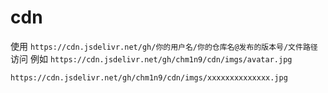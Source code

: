 # cdn
使用 `https://cdn.jsdelivr.net/gh/你的用户名/你的仓库名@发布的版本号/文件路径` 访问
例如 `https://cdn.jsdelivr.net/gh/chm1n9/cdn/imgs/avatar.jpg`

```text
https://cdn.jsdelivr.net/gh/chm1n9/cdn/imgs/xxxxxxxxxxxxxx.jpg
```
